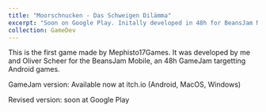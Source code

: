 ```yaml
---
title: "Moorschnucken - Das Schweigen Dilämma"
excerpt: "Soon on Google Play. Initally developed in 48h for BeansJam Mobile 2018<br/><img src='/images/Moorschnucken.png'>"
collection: GameDev
---
```


This is the first game made by Mephisto17Games. It was developed by me and Oliver Scheer for the BeansJam Mobile, an 48h GameJam targetting Android games. 

GameJam version: Available now at itch.io (Android, MacOS, Windows)

Revised version: soon at Google Play
